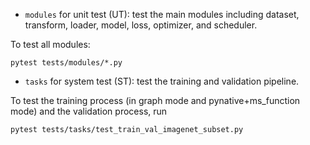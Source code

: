 - `modules` for unit test (UT): test the main modules including dataset, transform, loader, model, loss, optimizer, and scheduler.  

To test all modules: 
```shell
pytest tests/modules/*.py
```

- `tasks` for system test (ST): test the training and validation pipeline. 

To test the training process (in graph mode and pynative+ms_function mode) and the validation process, run
```shell
pytest tests/tasks/test_train_val_imagenet_subset.py
```

